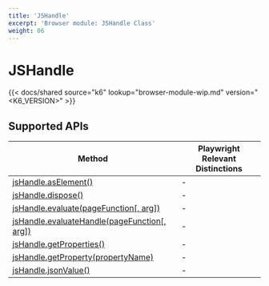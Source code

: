 ```yaml
---
title: 'JSHandle'
excerpt: 'Browser module: JSHandle Class'
weight: 06
---
```


# JSHandle

{{< docs/shared source="k6" lookup="browser-module-wip.md" version="<K6_VERSION>" >}}

## Supported APIs

| Method                                                                                                                                               | Playwright Relevant Distinctions |
| ---------------------------------------------------------------------------------------------------------------------------------------------------- | -------------------------------- |
| <a href="https://playwright.dev/docs/api/class-jshandle#js-handle-as-element" target="_blank" >jsHandle.asElement()</a>                              | -                                |
| <a href="https://playwright.dev/docs/api/class-jshandle#js-handle-dispose" target="_blank" >jsHandle.dispose()</a>                                   | -                                |
| <a href="https://playwright.dev/docs/api/class-jshandle#js-handle-evaluate" target="_blank" >jsHandle.evaluate(pageFunction[, arg])</a>              | -                                |
| <a href="https://playwright.dev/docs/api/class-jshandle#js-handle-evaluate-handle" target="_blank" >jsHandle.evaluateHandle(pageFunction[, arg])</a> | -                                |
| <a href="https://playwright.dev/docs/api/class-jshandle#js-handle-get-properties" target="_blank" >jsHandle.getProperties()</a>                      | -                                |
| <a href="https://playwright.dev/docs/api/class-jshandle#js-handle-get-property" target="_blank" >jsHandle.getProperty(propertyName)</a>              | -                                |
| <a href="https://playwright.dev/docs/api/class-jshandle#js-handle-json-value" target="_blank" >jsHandle.jsonValue()</a>                              | -                                |

